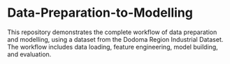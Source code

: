 # Data-Preparation-to-Modelling
This repository demonstrates the complete workflow of data preparation and modelling, using a dataset from the Dodoma Region Industrial Dataset. The workflow includes data loading, feature engineering, model building, and evaluation.
